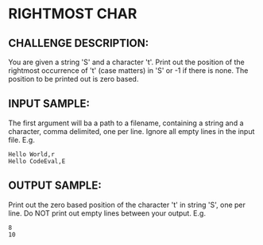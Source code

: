 # RIGHTMOST CHAR

## CHALLENGE DESCRIPTION:

You are given a string 'S' and a character 't'. Print out the position of the rightmost occurrence of 't' (case matters) in 'S' or -1 if there is none. The position to be printed out is zero based.

## INPUT SAMPLE:

The first argument will ba a path to a filename, containing a string and a character, comma delimited, one per line. Ignore all empty lines in the input file. E.g.
```
Hello World,r
Hello CodeEval,E
```

## OUTPUT SAMPLE:

Print out the zero based position of the character 't' in string 'S', one per line. Do NOT print out empty lines between your output.
E.g.
```
8
10
```
